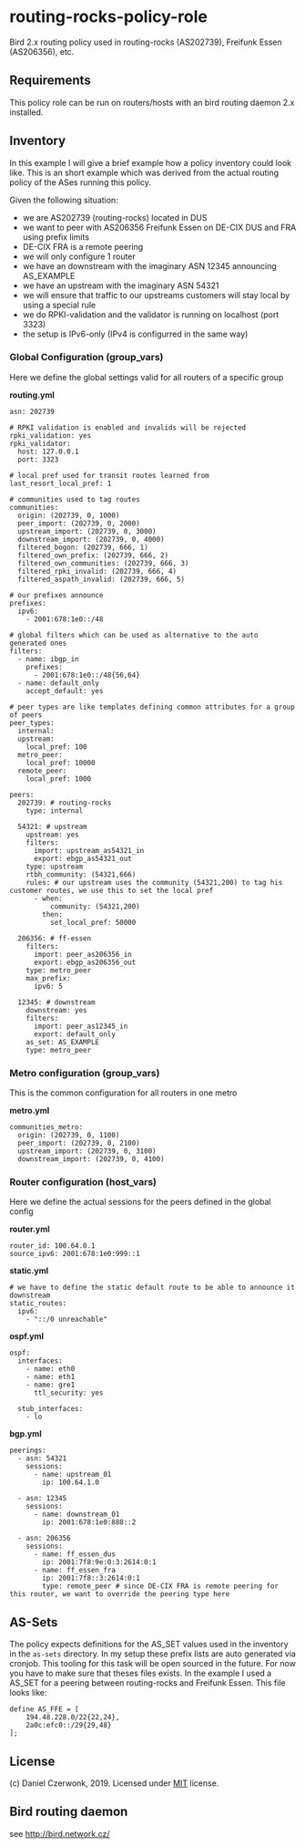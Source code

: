 # routing-rocks-policy-role
Bird 2.x routing policy used in routing-rocks (AS202739), Freifunk Essen (AS206356), etc.

## Requirements
This policy role can be run on routers/hosts with an bird routing daemon 2.x installed.

## Inventory
In this example I will give a brief example how a policy inventory could look like. This is an short example which was derived from the actual routing policy of the ASes running this policy.

Given the following situation:
* we are AS202739 (routing-rocks) located in DUS
* we want to peer with AS206356 Freifunk Essen on DE-CIX DUS and FRA using prefix limits
* DE-CIX FRA is a remote peering
* we will only configure 1 router
* we have an downstream with the imaginary ASN 12345 announcing AS_EXAMPLE
* we have an upstream with the imaginary ASN 54321
* we will ensure that traffic to our upstreams customers will stay local by using a special rule
* we do RPKI-validation and the validator is running on localhost (port 3323)
* the setup is IPv6-only (IPv4 is configurred in the same way)

### Global Configuration (group_vars)
Here we define the global settings valid for all routers of a specific group

**routing.yml**
```
asn: 202739

# RPKI validation is enabled and invalids will be rejected
rpki_validation: yes
rpki_validator:
  host: 127.0.0.1
  port: 3323
  
# local pref used for transit routes learned from 
last_resort_local_pref: 1

# communities used to tag routes
communities:
  origin: (202739, 0, 1000)
  peer_import: (202739, 0, 2000)
  upstream_import: (202739, 0, 3000)
  downstream_import: (202739, 0, 4000)
  filtered_bogon: (202739, 666, 1)
  filtered_own_prefix: (202739, 666, 2)
  filtered_own_communities: (202739, 666, 3)
  filtered_rpki_invalid: (202739, 666, 4)
  filtered_aspath_invalid: (202739, 666, 5)

# our prefixes announce
prefixes:
  ipv6:
    - 2001:678:1e0::/48

# global filters which can be used as alternative to the auto generated ones
filters:
  - name: ibgp_in
    prefixes:
      - 2001:678:1e0::/48{56,64}
  - name: default_only
    accept_default: yes
      
# peer types are like templates defining common attributes for a group of peers
peer_types:
  internal:
  upstream:
    local_pref: 100
  metro_peer:
    local_pref: 10000
  remote_peer:
    local_pref: 1000

peers:
  202739: # routing-rocks
    type: internal

  54321: # upstream
    upstream: yes
    filters:
      import: upstream_as54321_in
      export: ebgp_as54321_out
    type: upstream
    rtbh_community: (54321,666)
    rules: # our upstream uses the community (54321,200) to tag his customer routes, we use this to set the local pref
      - when:
          community: (54321,200)
        then:
          set_local_pref: 50000

  206356: # ff-essen
    filters:
      import: peer_as206356_in
      export: ebgp_as206356_out
    type: metro_peer
    max_prefix:
      ipv6: 5

  12345: # downstream
    downstream: yes
    filters:
      import: peer_as12345_in
      export: default_only
    as_set: AS_EXAMPLE
    type: metro_peer
```

### Metro configuration (group_vars)
This is the common configuration for all routers in one metro 

**metro.yml**
```
communities_metro:
  origin: (202739, 0, 1100)
  peer_import: (202739, 0, 2100)
  upstream_import: (202739, 0, 3100)
  downstream_import: (202739, 0, 4100)
```

### Router configuration (host_vars)
Here we define the actual sessions for the peers defined in the global config

**router.yml**
```
router_id: 100.64.0.1
source_ipv6: 2001:678:1e0:999::1
```

**static.yml**
```
# we have to define the static default route to be able to announce it downstream 
static_routes:
  ipv6:
    - "::/0 unreachable"
```

**ospf.yml**
```
ospf:
  interfaces:
    - name: eth0
    - name: eth1
    - name: gre1
      ttl_security: yes

  stub_interfaces:
    - lo 
```

**bgp.yml**
```
peerings:
  - asn: 54321
    sessions:
      - name: upstream_01
        ip: 100.64.1.0

  - asn: 12345
    sessions:
      - name: downstream_01
        ip: 2001:678:1e0:888::2
        
  - asn: 206356
    sessions:
      - name: ff_essen_dus
        ip: 2001:7f8:9e:0:3:2614:0:1
      - name: ff_essen_fra
        ip: 2001:7f8::3:2614:0:1
        type: remote_peer # since DE-CIX FRA is remote peering for this router, we want to override the peering type here 
```

## AS-Sets
The policy expects definitions for the AS_SET values used in the inventory in the `as-sets` directory. In my setup these prefix lists are auto generated via cronjob. This tooling for this task will be open sourced in the future. For now you have to make sure that theses files exists. In the example I used a AS_SET for a peering between routing-rocks and Freifunk Essen. This file looks like:
```
define AS_FFE = [
    194.48.228.0/22{22,24},
    2a0c:efc0::/29{29,48}
];
```

## License
(c) Daniel Czerwonk, 2019. Licensed under [MIT](LICENSE) license.

## Bird routing daemon
see http://bird.network.cz/
